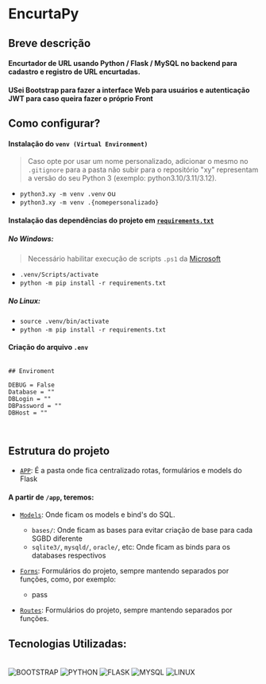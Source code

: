 # EncurtaPy

## Breve descrição

#### Encurtador de URL usando Python / Flask / MySQL no backend para cadastro e registro de URL encurtadas.
#### USei Bootstrap para fazer a interface Web para usuários e autenticação JWT para caso queira fazer o próprio Front



## Como configurar?

#### Instalação do `venv (Virtual Environment)`
> Caso opte por usar um nome personalizado, adicionar o mesmo no `.gitignore` para a pasta não subir para o repositório
> "xy" representam a versão do seu Python 3 (exemplo: python3.10/3.11/3.12).

- `python3.xy -m venv .venv` 
ou
- `python3.xy -m venv .{nomepersonalizado}` 

#### Instalação das dependências do projeto em [`requirements.txt`](./requirements.txt)
##### No Windows:
> Necessário habilitar execução de scripts `.ps1` da [Microsoft](https://learn.microsoft.com/pt-br/powershell/module/microsoft.powershell.core/about/about_execution_policies?view=powershell-7.4)


- `.venv/Scripts/activate`
- `python -m pip install -r requirements.txt`

##### No Linux:

- `source .venv/bin/activate`
- `python -m pip install -r requirements.txt`

#### Criação do arquivo `.env`

```.env

## Enviroment

DEBUG = False
Database = ""
DBLogin = ""
DBPassword = ""
DBHost = ""



```

## Estrutura do projeto

- [`APP`](./app/): É a pasta onde fica centralizado rotas, formulários e models do Flask

#### A partir de `/app`, teremos:
- [`Models`](./app/models/): Onde ficam os models e bind's do SQL.
    - `bases/`: Onde ficam as bases para evitar criação de base para cada SGBD diferente
    - `sqlite3/`, `mysqld/`, `oracle/`, etc: Onde ficam as binds para os databases respectivos

- [`Forms`](./app/Forms/): Formulários do projeto, sempre mantendo separados por funções, como, por exemplo:
    - pass

- [`Routes`](./app/routes/): Formulários do projeto, sempre mantendo separados por funções.



## Tecnologias Utilizadas: 
<div style="display: inline_block">
<br>
  <img align="center" alt="BOOTSTRAP" src="https://img.shields.io/badge/Bootstrap-20232A?style=for-the-badge&logo=bootstrap&logoColor=61DAFB"/> 
  <img align="center" alt="PYTHON" src="https://img.shields.io/badge/Python-3776AB?style=for-the-badge&logo=python&logoColor=white" />
  <img align="center" alt="FLASK" src="https://img.shields.io/badge/Flask-092E20?style=for-the-badge&logo=flask&logoColor=white" />
  <img align="center" alt="MYSQL" src="https://img.shields.io/badge/MySQL-6488ea?style=for-the-badge&logo=mysql&logoColor=white" />
  <img align="center" alt="LINUX" src="https://img.shields.io/badge/Linux-000?style=for-the-badge&logo=linux&logoColor=FCC624" />
</div>

<br>
